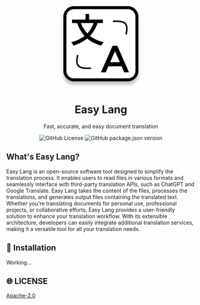 <div align="center">

<img src="./src/assets/logo.svg" />

<h1>Easy Lang</h1>

Fast, accurate, and easy document translation

![GitHub License](https://img.shields.io/github/license/mintsweet/easy-lang)
![GitHub package.json version](https://img.shields.io/github/package-json/v/mintsweet/easy-lang)

</div>

## What's Easy Lang?

Easy Lang is an open-source software tool designed to simplify the translation process. It enables users to read files in various formats and seamlessly interface with third-party translation APIs, such as ChatGPT and Google Translate. Easy Lang takes the content of the files, processes the translations, and generates output files containing the translated text. Whether you're translating documents for personal use, professional projects, or collaborative efforts, Easy Lang provides a user-friendly solution to enhance your translation workflow. With its extensible architecture, developers can easily integrate additional translation services, making it a versatile tool for all your translation needs.

## 🌈 Installation

Working...

## 🌐 LICENSE

[Apache-2.0](./LICENSE)
